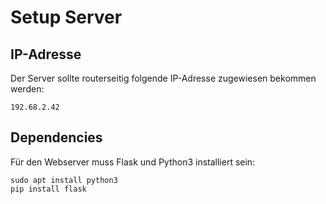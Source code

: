 # Setup Server

## IP-Adresse

Der Server sollte routerseitig folgende IP-Adresse zugewiesen bekommen werden:

    192.68.2.42

## Dependencies

Für den Webserver muss Flask und Python3 installiert sein:

    sudo apt install python3
    pip install flask
